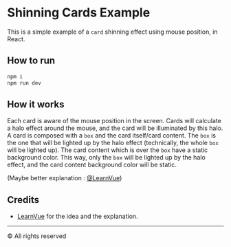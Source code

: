# Shinning Cards Example

This is a simple example of a ``card`` shinning effect using mouse position, in React.

## How to run

```bash
npm i
npm run dev
```

## How it works

Each card is aware of the mouse position in the screen.
Cards will calculate a halo effect around the mouse, and the card will be illuminated by this halo.
A card is composed with a ``box`` and the card itself/card content.
The ``box`` is the one that will be lighted up by the halo effect (technically, the whole ``box`` will be lighted up).
The card content which is over the ``box`` have a static background color.
This way, only the ``box`` will be lighted up by the halo effect, and the card content background color will be static.

(Maybe better explanation : [@LearnVue](https://www.youtube.com/shorts/tlv4jayQchc))

## Credits

- [LearnVue](https://www.youtube.com/shorts/tlv4jayQchc) for the idea and the explanation.

<hr>

© All rights reserved
